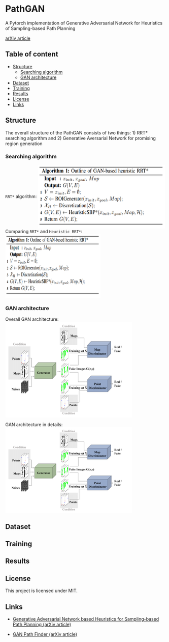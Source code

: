 PathGAN
======================
A Pytorch implementation of Generative Adversarial Network for Heuristics of Sampling-based Path Planning

[arXiv article](https://arxiv.org/pdf/2012.03490.pdf)

## Table of content

- [Structure](#structure)
  - [Searching algorithm](#searching-algorithm)
  - [GAN architecture](#gan-architecture)
- [Dataset](#dataset)
- [Training](#training)
- [Results](#results)
- [License](#license)
- [Links](#links)


## Structure
The overall structure of the PathGAN consists of two things: 1) RRT* searching algorithm and
2) Generative Aversarial Network for promising region generation 
### Searching algorithm
`RRT*` algorithm:
<a><img src="assets/gan_rrt.png" align="center" height="200px" width="400px"/></a>
Comparing `RRT*` and `Heuristic RRT*`:
<a><img src="assets/gan_rrt.png" align="center" height="200px" width="300px"/></a>

### GAN architecture

Overall GAN architecture:
<a><img src="assets/gan.png" align="center" height="300px" width="400px"/></a>

GAN architecture in details:
<a><img src="assets/gan.png" align="center" height="270px" width="400px"/></a>

## Dataset


## Training

## Results

## License

This project is licensed under MIT.

## Links

* [Generative Adversarial Network based Heuristics
for Sampling-based Path Planning (arXiv article)](https://arxiv.org/pdf/2012.03490.pdf)

* [GAN Path Finder (arXiv article)](https://arxiv.org/pdf/1908.01499.pdf)
